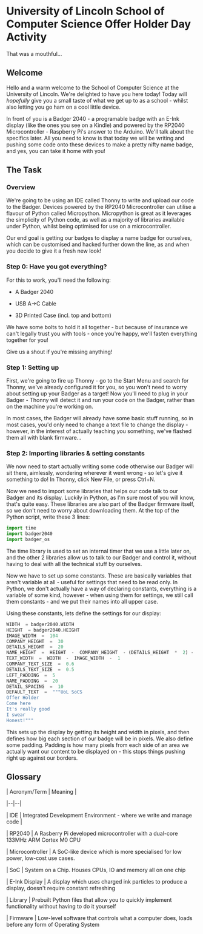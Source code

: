 
# University of Lincoln School of Computer Science Offer Holder Day Activity

That was a mouthful...

## Welcome

Hello and a warm welcome to the School of Computer Science at the University of Lincoln. We're delighted to have you here today! Today will _hopefully_ give you a small taste of what we get up to as a school - whilst also letting you go ham on a cool little device.

In front of you is a Badger 2040 - a programable badge with an E-Ink display (like the ones you see on a Kindle) and powered by the RP2040 Microcontroller - Raspberry Pi's answer to the Arduino. We'll talk about the specifics later. All you need to know is that today we will be writing and pushing some code onto these devices to make a pretty nifty name badge, and yes, you can take it home with you!

## The Task

### Overview

We're going to be using an IDE called Thonny to write and upload our code to the Badger. Devices powered by the RP2040 Microcontroller can utilise a flavour of Python called Micropython. Micropython is great as it leverages the simplicity of Python code, as well as a majority of libraries available under Python, whilst being optimised for use on a microcontroller.

Our end goal is getting our badges to display a name badge for ourselves, which can be customised and hacked further down the line, as and when you decide to give it a fresh new look!

### Step 0: Have you got everything?

For this to work, you'll need the following:

* A Badger 2040

* USB A->C Cable

* 3D Printed Case (incl. top and bottom)

We have some bolts to hold it all together - but because of insurance we can't legally trust you with tools - once you're happy, we'll fasten everything together for you!

Give us a shout if you're missing anything!

### Step 1: Setting up

First, we're going to fire up Thonny - go to the Start Menu and search for Thonny, we've already configured it for you, so you won't need to worry about setting up your Badger as a target! Now you'll need to plug in your Badger - Thonny will detect it and run your code on the Badger, rather than on the machine you're working on.

In most cases, the Badger will already have some basic stuff running, so in most cases, you'd only need to change a text file to change the display - however, in the interest of actually teaching you something, we've flashed them all with blank firmware...

### Step 2: Importing libraries & setting constants

We now need to start actually writing some code otherwise our Badger will sit there, aimlessly, wondering wherever it went wrong - so let's give it something to do! In Thonny, click New File, or press Ctrl+N.

Now we need to import some libraries that helps our code talk to our Badger and its display. Luckily in Python, as I'm sure most of you will know, that's quite easy. These libraries are also part of the Badger firmware itself, so we don't need to worry about downloading them. At the top of the Python script, write these 3 lines:

```py
import time
import badger2040
import badger_os
```

The time library is used to set an internal timer that we use a little later on, and the other 2 libraries allow us to talk to our Badger and control it, without having to deal with all the technical stuff by ourselves.

Now we have to set up some constants. These are basically variables that aren't variable at all - useful for settings that need to be read only. In Python, we don't actually have a way of declaring constants, everything is a variable of some kind, however - when using them for settings, we still call them constants - and we put their names into all upper case.

Using these constants, lets define the settings for our display:

```py
WIDTH  = badger2040.WIDTH
HEIGHT  = badger2040.HEIGHT
IMAGE_WIDTH  =  104
COMPANY_HEIGHT  =  30
DETAILS_HEIGHT  =  20
NAME_HEIGHT  =  HEIGHT  -  COMPANY_HEIGHT  - (DETAILS_HEIGHT  *  2) -  2 
TEXT_WIDTH  =  WIDTH  -  IMAGE_WIDTH  -  1
COMPANY_TEXT_SIZE  =  0.6
DETAILS_TEXT_SIZE  =  0.5
LEFT_PADDING  =  5
NAME_PADDING  =  20
DETAIL_SPACING  =  10
DEFAULT_TEXT  =  """UoL SoCS
Offer Holder
Come here
It's really good
I swear
Honest!"""
```

This sets up the display by getting its height and width in pixels, and then defines how big each section of our badge will be in pixels. We also define some padding. Padding is how many pixels from each side of an area we actually want our content to be displayed on - this stops things pushing right up against our borders.
  
## Glossary

| Acronym/Term | Meaning |

|--|--|

| IDE | Integrated Development Environment - where we write and manage code |

| RP2040 | A Rasberry Pi developed microcontroller with a dual-core 133MHz ARM Cortex M0 CPU

| Microcontroller | A SoC-like device which is more specialised for low power, low-cost use cases.

| SoC | System on a Chip. Houses CPUs, IO and memory all on one chip

| E-Ink Display | A display which uses charged ink particles to produce a display, doesn't require constant refreshing

| Library | Prebuilt Python files that allow you to quickly implement functionality without having to do it yourself

| Firmware | Low-level software that controls what a computer does, loads before any form of Operating System
